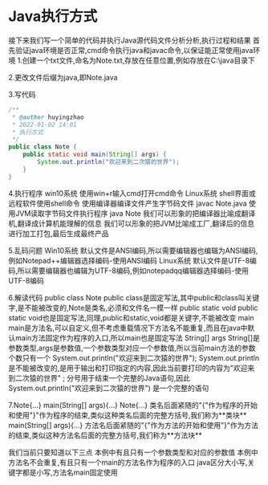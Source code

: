 # Java执行方式

接下来我们写一个简单的代码并执行Java源代码文件分析分析,执行过程和结果
首先验证java环境是否正常,cmd命令执行java和javac命令,以保证能正常使用java环境
1.创建一个txt文件,命名为Note.txt,存放在任意位置,例如存放在C&#58;&#92;java目录下

2.更改文件后缀为java,即Note.java

3.写代码

```java
/**
 * @author huyingzhao
 * 2022-01-02 14:01
 * 执行方式
 */
public class Note {
    public static void main(String[] args) {
        System.out.println("欢迎来到二次猿的世界");
    }
}
```

4.执行程序
win10系统 使用win&#43;r输入cmd打开cmd命令
Linux系统 shell界面或远程软件使用shell命令
使用编译器编译文件产生字节码文件 javac Note.java
使用JVM读取字节码文件执行程序 java Note
我们可以形象的把编译器比喻成翻译机,翻译成计算机能理解的信息
我们可以形象的把JVM比喻成工厂,翻译后的信息进行加工打包,最后生成最终产品

5.乱码问题
Win10系统 默认文件是ANSI编码,所以需要编辑器也编辑为ANSI编码,例如Notepad&#43;&#43;编辑器选择编码-使用ANSI编码
Linux系统 默认文件是UTF-8编码,所以需要编辑器也编辑为UTF-8编码,例如notepadqq编辑器选择编码-使用UTF-8编码

6.解读代码
public class Note
public class是固定写法,其中public和class叫关键字,是不能被改变的,Note是类名,必须和文件名一模一样
public static void
public static void也是固定写法,同理,public和static,void都是关键字,不能被改变
main
main是方法名,可以自定义,但不考虑重载情况下方法名不能重复,而且在java中默认main方法固定作为程序的入口,所以main也是固定写法
String&#91;&#93; args
String&#91;&#93;是参数类型,args是参数值,一个参数类型对应一个参数值,所以当前main方法的参数个数只有一个
System.out.println("欢迎来到二次猿的世界");
System.out.println是不能被改变的,是用于输出和打印指定的内容,因此当前要打印的内容为"欢迎来到二次猿的世界"
; 分号用于结束一个完整的Java语句,因此System.out.println("欢迎来到二次猿的世界") 是一个完整的语句

7.Note{...}  main(String&#91;&#93; args){...}
Note{...}  类名后面紧随的"{"作为程序的开始和使用"}"作为程序的结束,类似这种类名后面的完整方括号,我们称为&#42;&#42;类块&#42;&#42;
main(String&#91;&#93; args){...} 方法名后面紧随的"{"作为方法的开始和使用"}"作为方法的结束,类似这种方法名后面的完整方括号,我们称为&#42;&#42;方法块&#42;&#42;

我们当前只要知道以下三点
本例中有且只有一个参数类型和对应的参数值
本例中方法名不会重复,有且只有一个main的方法名作为程序的入口
java区分大小写,关键字都是小写,方法名main固定使用
